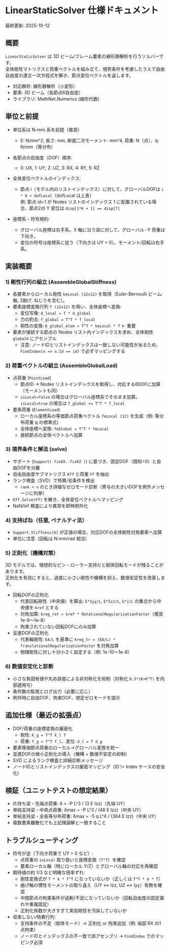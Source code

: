 ﻿# LinearStaticSolver 仕様ドキュメント

最終更新: 2025-10-12

## 概要
`LinearStaticSolver` は 3D ビーム/フレーム要素の線形静解析を行うソルバーです。  
全体剛性マトリクスと荷重ベクトルを組み立て、境界条件を考慮したうえで自由自由度の連立一次方程式を解き、節点変位ベクトルを返します。

- 対応解析: 線形静解析（小変形）
- 要素: 3D ビーム（各節点6自由度）
- ライブラリ: MathNet.Numerics (線形代数)

## 単位と前提
- 単位系は N–mm 系を前提（推奨）
  - E: N/mm^2, 長さ: mm, 断面二次モーメント: mm^4, 荷重: N（点）、q: N/mm（等分布）
- 各節点の自由度（DOF）順序:
  - 0: UX, 1: UY, 2: UZ, 3: RX, 4: RY, 5: RZ
- 全体変位ベクトルのインデックス:
  - 節点 i（モデル内のリストインデックス）に対して、グローバルDOFは `i * 6 + dofLocal`（dofLocal は上表）  
  例: 節点 id=1 が Nodes リストのインデックス 1 に配置されている場合、節点2の Y 変位は `disp[1*6 + 1] == disp[7]`

- 座標系・符号規約:
  - グローバル座標は右手系。X 軸に沿う梁に対して、グローバル -Y 荷重は下向き。
  - 変位の符号は座標系に従う（下向きは UY < 0）。モーメント/回転は右手系。

## 実装概要

### 1) 剛性行列の組立 (AssembleGlobalStiffness)
- 各要素からローカル剛性 `keLocal (12x12)` を取得（Euler-Bernoulli ビーム: 軸, 2曲げ, ねじりを含む）。
- 要素座標変換行列 `T (12x12)` を用い、全体座標へ変換:
  - 変位写像: `d_local = T * d_global`
  - 力の釣合: `f_global = T^T * f_local`
  - 剛性の変換: `K_global_elem = T^T * keLocal * T`  ← 重要
- 要素が接続する節点の Nodes リスト内インデックスを求め、全体剛性 `globalK` にアセンブル
  - 注意: ノードIDとリストインデックスは一致しない可能性があるため、`FindIndex(n => n.Id == id)` で必ずマッピングする

### 2) 荷重ベクトルの組立 (AssembleGlobalLoad)
- 点荷重 (`PointLoad`)
  - 節点ID → Nodes リストインデックスを取得し、対応する6DOFに加算（モーメントも同）
  - `isLocal=false` の場合はグローバル座標系でそのまま加算。`isLocal=true` の場合は `f_global += T^T * f_local`
- 要素荷重 (`ElementLoad`)
  - ローカル座標系の等価節点荷重ベクトル `feLocal (12)` を生成（例: 等分布荷重 q の標準式）
  - 全体座標へ変換: `feGlobal = T^T * feLocal`
  - 接続節点の全体ベクトルへ加算

### 3) 境界条件と解法 (solve)
- サポート (`Support( fixDX..fixRZ )`) に基づき、固定DOF（既知=0）と自由DOFを分離
- 自由自由度サブマトリクス `Kff` と荷重 `Ff` を抽出
- ランク検査（SVD）で特異/劣条件を検出
  - `rank < n` のとき詳細なゼロモード診断（寄与の大きいDOFを例外メッセージに列挙）
- `Kff.Solve(Ff)` を解き、全体変位ベクトルへマッピング
- NaN/Inf 検査により異常を即時例外化

### 4) 支持ばね（任意, ペナルティ法）
- `Support.Stiffness[6]` が正値の場合、対応DOFの全体剛性対角要素へ加算
- 単位に注意（回転は N·mm/rad 相当）

### 5) 正則化（機構対策）
3D モデルでは、理想的なピン・ローラー支持だと剛体回転モードが残ることがあります。  
正則化を有効にすると、過度に小さい剛性や機構を抑え、数値安定性を改善します。

- 回転DOFの正則化
  - 代表回転剛性（中央値）を算出: `E*Iyy/L`, `E*Izz/L`, `G*J/L` の集合から中央値を `kref` とする
  - 対角加算: `kreg_rot = kref * RotationalRegularizationFactor`（推奨 1e-9〜1e-8）
  - 拘束されていない回転DOFにのみ加算
- 並進DOFの正則化
  - 代表軸剛性: `EA/L` を基準に `kreg_tr = (EA/L) * TranslationalRegularizationFactor` を対角加算
  - 物理剛性に対し十分小さく設定する（例: 1e-10〜1e-8）

### 6) 数値安定化と診断
- 小さな負固有値や丸め誤差による非対称化を抑制（対称化 `0.5*(K+K^T)` を内部適用可）
- 条件数の監視とログ出力（必要に応じ）
- 例外時に自由DOF、拘束DOF、想定ゼロモードを提示

## 追加仕様（最近の拡張点）
- DOF/荷重の座標変換の厳密化
  - 剛性: `K_g = T^T k_l T`
  - 荷重: `f_g = T^T f_l`、変位: `d_l = T d_g`
- 要素等価節点荷重のローカル→グローバル変換を統一
- 並進DOFの微小正則化の導入（機構 + 数値不安定の抑制）
- SVD によるランク検査と詳細診断メッセージ
- ノードIDとリストインデックスの厳密マッピング（ID != Index ケースの安全化）

## 検証（ユニットテストの想定結果）
- 片持ち梁・先端点荷重: δ = -P L^3 / (3 E Izz)（先端 UY）
- 単純支持梁・中央点荷重: δmax = -P L^3 / (48 E Izz)（中央 UY）
- 単純支持梁・全長等分布荷重: δmax = -5 q L^4 / (384 E Izz)（中央 UY）
- 複数要素離散化でも上記理論解と一致すること

## トラブルシューティング
- 符号が逆（下向き荷重で UY > 0 など）:
  - 点荷重の `isLocal` 取り扱いと座標変換（`T^T`）を確認
  - 要素ローカル軸（特にローカル Y/Z）とグローバル軸の対応を再確認
- 期待値の約 1/3 など明確な倍率ずれ:
  - 剛性変換式が `T * k * T^T` になっていないか（正しくは `T^T * k * T`）
  - 曲げ軸の慣性モーメントの取り違え（UY ↔ Izz, UZ ↔ Iyy）有無を確認
  - 中間節点の拘束条件が過剰/不足になっていないか（回転自由度の固定漏れや重複固定）
  - 正則化係数が大きすぎて実効剛性を汚染していないか
- 収束しない/特異行列:
  - 支持条件の不足（剛体モード）→ 正則化 or 拘束追加（例: 端部 RX の1点拘束）
  - ノードIDとインデックスの不一致で誤アセンブリ → `FindIndex` でのマッピング必須